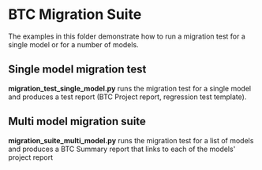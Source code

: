 # BTC Migration Suite

The examples in this folder demonstrate how to run a migration test for a single model or for a number of models.

## Single model migration test
**migration_test_single_model.py** runs the migration test for a single model and produces a test report (BTC Project report, regression test template).

## Multi model migration suite
**migration_suite_multi_model.py** runs the migration test for a list of models and produces a BTC Summary report that links to each of the models' project report